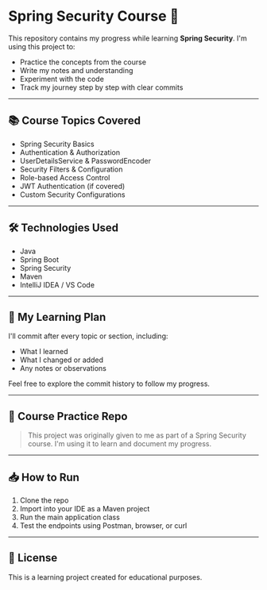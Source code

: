 # Spring Security Course 🚀

This repository contains my progress while learning **Spring Security**. I'm using this project to:

- Practice the concepts from the course
- Write my notes and understanding
- Experiment with the code
- Track my journey step by step with clear commits

---

## 📚 Course Topics Covered

- Spring Security Basics
- Authentication & Authorization
- UserDetailsService & PasswordEncoder
- Security Filters & Configuration
- Role-based Access Control
- JWT Authentication (if covered)
- Custom Security Configurations

---

## 🛠️ Technologies Used

- Java
- Spring Boot
- Spring Security
- Maven 
- IntelliJ IDEA / VS Code

---

## 🧠 My Learning Plan

I'll commit after every topic or section, including:
- What I learned
- What I changed or added
- Any notes or observations

Feel free to explore the commit history to follow my progress.

---

## 📌 Course Practice Repo

> This project was originally given to me as part of a Spring Security course. I'm using it to learn and document my progress.

---

## 📥 How to Run

1. Clone the repo
2. Import into your IDE as a Maven project
3. Run the main application class
4. Test the endpoints using Postman, browser, or curl

---

## 📝 License

This is a learning project created for educational purposes.
